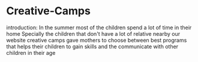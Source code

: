 # Creative-Camps
introduction:
In the summer most of the children spend a lot of time in their home  Specially the children that don't have a lot of relative nearby 
our website  creative camps gave mothers to choose between best programs that helps their children to gain skills and the communicate with other children in their age 
